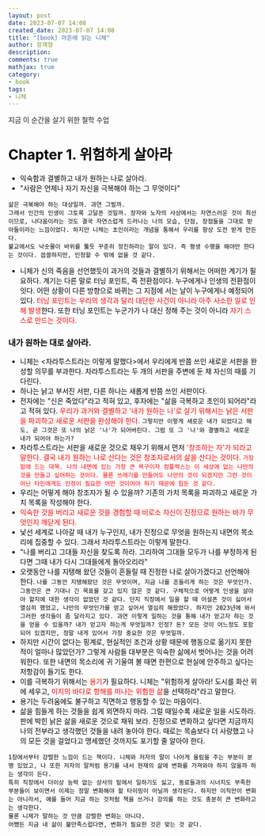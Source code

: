 ```yaml
---
layout: post
date: 2023-07-07 14:08
created_date: 2023-07-07 14:08
title: "[book] 마흔에 읽는 니체"
author: 장재형
description:
comments: true
mathjax: true
category:
- book
tags:
- 니체
---
```


지금 이 순간을 살기 위한 철학 수업
<!--more-->
<mark style='background-color:pink'>
<style>
r { color: Red }
o { color: Orange }
g { color: Green }
</style>

# Chapter 1. 위험하게 살아라
- 익숙함과 결별하고 내가 원하는 나로 살아라.
- "사람은 언제나 자기 자신을 극복해야 하는 그 무엇이다"
```
삶은 극복해야 하는 대상일까. 과연 그럴까.
그래서 인간의 인생이 그토록 고달픈 것일까. 장자와 노자의 사상에서는 자연스러운 것이 최선이므로, 나다움이라는 것도 결국 자연스럽게 드러나는 나의 모습, 단점, 장점들을 그대로 받아들이라는 느낌이었다. 하지만 니체는 초인이라는 개념을 통해서 우리를 항상 도전 받게 만든다.
불교에서도 낙숫물이 바위를 뚫듯 꾸준히 정진하라는 말이 있다. 즉 평생 수행을 해야만 한다는 것이다. 씁쓸하지만, 인정할 수 밖에 없을 것 같다.
```
- 니체가 신의 죽음을 선언했듯이 과거의 것들과 결별하기 위해서는 어떠한 계기가 필요하다. 계기는 다른 말로 터닝 포인트, 즉 전환점이다. 누구에게나 인생의 전환점이 잇다. 어떤 상황이 다른 방향으로 바뀌는 그 지점에 서는 날이 누구에게나 예정되어 있다. <r>터닝 포인트는 우리의 생각과 달리 대단한 사건이 아니라 아주 사소한 일로 인해 발생</r>한다. 또한 터닝 포인트는 누군가가 나 대신 정해 주는 것이 아니라 <r>자기 스스로 만드는 것이다.</r>

### 내가 원하는 대로 살아라.
- 니체는 <차라투스트라는 이렇게 말했다>에서 우리에게 반쯤 쓰인 새로운 서판을 완성할 의무를 부과한다. 차라투스트라는 두 개의 서판을 주변에 둔 채 자신의 때를 기다린다.
- 하나는 낡고 부서진 서판, 다른 하나는 새롭게 반쯤 쓰인 서판이다.
- 전자에는 "신은 죽었다"라고 적혀 있고, 후자에는 "삶을 극복하고 초인이 되어라"라고 적혀 있다. <r>우리가 과거와 결별하고 '내가 원하는 나'로 살기 위해서는 낡은 서판을 파괴하고 새로운 서판을 완성해야 한다.</r>
``` 그렇지만 이렇게 새로운 내가 되었다고 해도, 곧 그것은 또 나의 낡은 '나'가 되어버린다. 그럼 또 그 '나'와 결별하고 새로운 내가 되어야 하는가? ```
- 차라투스트라는 서판을 새로운 것으로 채우기 위해서 먼저 <r>'창조하는 자'가 되라고 말한다.<r> 결국 내가 원하는 나로 산다는 것은 창조자로서의 삶을 산다는 것이다.
```가장 맘에 드는 대목. 나의 내면에 있는 가장 큰 욕구이자 컴플렉스는 이 세상에 없는 나만의 것을 만들고 싶어하는 것이다. 물론 쓰레기를 만들어도 나만의 것이 되겠지만 그런 것이 아닌 타인에게도 인정이 필요한 어떤 것이어야 하기 때문에 힘든 것 같다.```
- 우리는 어떻게 해야 창조자가 될 수 있을까? 기존의 가치 목록을 파괴하고 새로운 가치 목록을 작성해야 한다.
- <r>익숙한 것을 버리고 새로운 것을 경험할 때 비로소 자신이 진정으로 원하는 바가 무엇인지 깨닫게 된다.</r>
- 낯선 세계로 나아갈 때 내가 누구인지, 내가 진정으로 무엇을 원하는지 내면의 목소리에 집중할 수 있다. 그래서 차라투스트라는 이렇게 말한다. 
- "나를 버리고 그대들 자신을 찾도록 하라. 그리하여 그대들 모두가 나를 부정하게 된다면 그때 내가 다시 그대들에게 돌아오리라"
- 오랫동안 나를 지탱해 왔던 것들이 흔들릴 때 진정한 나로 살아가겠다고 선언해야 한다.
```나를 그동안 지탱해왔던 것은 무엇이며, 지금 나를 흔들리게 하는 것은 무엇인가. 그동안은 큰 기대나 긴 목표를 갖고 있지 않은 것 같다. 구체적으로 어떻게 인생을 살아야 할지에 대한 생각이 없었던 것 같다. 단지 직장에서 일을 할 때 어설픈 것이 싫어서 열심히 했었고, 나만의 무엇인가를 얻고 싶어서 열심히 해왔었다. 하지만 2023년에 와서 그러한 생각들이 좀 달라지고 있다. 과연 이렇게 일하는 것을 통해 내가 얻고자 하는 것을 얻을 수 있을까? 내가 얻고자 하는게 무엇일까? 인정? 돈? 모든 것이 어느정도 포함되어 있겠지만, 정말 내게 있어서 가장 중요한 것은 무엇일까.```
- 하지만 시간이 없다는 핑계로, 현실적인 조건과 상황 때문에 행동으로 옮기지 못한 적이 얼마나 많았던가? 그렇게 사람들 대부분은 익숙한 삶에서 벗어나는 것을 어려워한다. 또한 내면의 목소리에 귀 기울여 볼 때면 한편으로 현실에 안주하고 싶다는 저항감이 들기도 한다.
- 이를 극복하기 위해서는 <r>용기</r>가 필요하다. 니체는 "위험하게 살아라! 도시를 화산 위에 세우고, <r>미지의 바다로 항해를 떠나는 위험한 삶</r>을 선택하라"라고 말한다.
- 용기는 두려움에도 불구하고 직면하고 행동할 수 있는 마음이다.
- 삶을 힘들게 하는 것들을 쉽게 외면하지 마라. 그럴 때일수록 새로운 일을 시도하라. 판에 박힌 낡은 삶을 새로운 것으로 채워 보라. 진정으로 변화하고 싶다면 지금까지 나의 전부라고 생각했던 것들을 내려 놓아야 한다. 때로는 목숨보다 더 사랑했고 나의 모든 것을 걸었다고 맹세했던 것까지도 포기할 줄 알아야 한다.

```
1장에서부터 강렬한 느낌이 드는 책이다. 니체와 저자의 말이 나아게 울림을 주는 부분이 분명 있었고, 나 또한 저자의 말처럼 용기를 내서 현재의 삶에 변화를 가져와야 하지 않을까 하는 생각이 든다.
특히 직장에서 더이상 능력 없는 상사의 밑에서 일하기도 싫고, 동료들과의 시너지도 부족한 부분들이 보이면서 이제는 정말 변화해야 할 타이밍이 아닐까 생각된다. 하지만 이직만이 변화는 아니라서, 예를 들어 지금 하는 것처럼 책을 쓰거나 강의를 하는 것도 충분히 큰 변화라고는 생각한다.
물론 니체가 말하는 것 만큼 강렬한 변화는 아니다.
어쨌든 지금 내 삶이 불만족스럽다면, 변화가 필요한 것은 맞는 것 같다.
```
